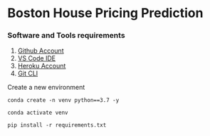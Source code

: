 # Boston House Pricing Prediction

### Software and Tools requirements

1. [Github Account](https://github.com/)
2. [VS Code IDE](https://code.visualstudio.com/)
3. [Heroku Account](https://heroku.com)
4. [Git CLI](https://git-scm.com/book/en/v2/Getting-Started-The-Command-Line)

Create a new environment

```
conda create -n venv python==3.7 -y
```
```
conda activate venv
```
```
pip install -r requirements.txt
```